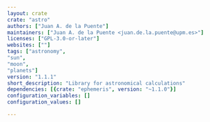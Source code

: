 ```yaml
---
layout: crate
crate: "astro"
authors: ["Juan A. de la Puente"]
maintainers: ["Juan A. de la Puente <juan.de.la.puente@upm.es>"]
licenses: ["GPL-3.0-or-later"]
websites: [""]
tags: ["astronomy",
"sun",
"moon",
"planets"]
version: "1.1.1"
short_description: "Library for astronomical calculations"
dependencies: [{crate: "ephemeris", version: "~1.1.0"}]
configuration_variables: []
configuration_values: []

---
```



